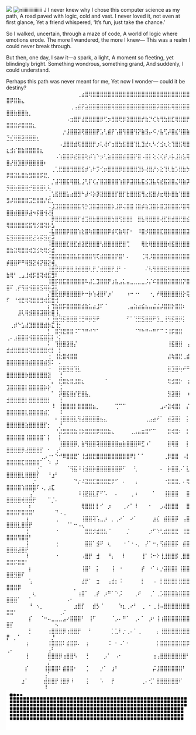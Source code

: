  
![](https://komarev.com/ghpvc/?username=Namiii135&color=grey)
<img src="output-onlinegiftools.gif" alt="niiiiiiiiiiiiiiii" width="600" />
J
I never knew why I chose this computer science as my path,
A road paved with logic, cold and vast.
I never loved it, not even at first glance,
Yet a friend whispered, ‘It’s fun, just take the chance.’

So I walked, uncertain, through a maze of code,
A world of logic where emotions erode.
The more I wandered, the more I knew—
This was a realm I could never break through.

But then, one day, I saw it—a spark, a light,
A moment so fleeting, yet blindingly bright.
Something wondrous, something grand,
And suddenly, I could understand.

Perhaps this path was never meant for me,
Yet now I wonder—
could it be destiny?
⠀⠀⠀⠀⠀⠀⠀⠀⠀⠀⠀⠀⠀⠀⠀⠀⠀⠀⠀⢀⣴⣿⢿⣿⣿⣿⣿⣿⣿⣿⣿⣿⣿⣿⣿⣿⣿⣿⣿⣿⣿⣿⣿⣿⣿⣿⣿⣿⣿⣿⡿⣿⣷⣄⠀⠀⠀⠀⠀⠀⠀⠀⠀⠀⠀⠀⠀⠀⠀⠀
⠀⠀⠀⠀⠀⠀⠀⠀⠀⠀⠀⠀⠀⠀⠀⠀⠀⢀⢠⣾⡟⣵⣿⣿⣿⣿⣿⣿⢿⣿⣿⣿⣿⣿⣿⣿⣿⣿⣿⣿⡽⣿⣿⣯⢿⣿⣿⣿⣿⣿⣿⣷⣿⣿⣷⡀⠀⠀⠀⠀⠀⠀⠀⠀⠀⠀⠀⠀⠀⠀
⠀⠀⠀⠀⠀⠀⠀⠀⠀⠀⠀⠀⠀⠀⠀⠀⠠⣲⣿⡟⣼⣟⣿⣿⣿⡿⢋⡲⣻⣿⢟⡿⣽⣿⣿⣿⡞⣷⡙⢎⢷⢻⣳⣿⣏⢿⣿⣿⡟⣿⣿⣿⡾⣿⣿⣿⣆⠀⠀⠀⠀⠀⠀⠀⠀⠀⠀⠀⠀⠀
⠀⠀⠀⠀⠀⠀⠀⠀⠀⠀⠀⠀⠀⠀⠀⡐⣸⣿⣿⣽⢟⣿⣿⣿⡟⣡⢃⣾⡟⢡⣿⢻⣿⣿⢻⡝⣷⣻⡤⠪⡐⣧⢋⡼⣿⣎⢻⣿⣷⣙⣎⢿⣿⣽⣿⣿⣿⣆⠀⠀⠀⠀⠀⠀⠀⠀⠀⠀⠀⠀
⠀⠀⠀⠀⠀⠀⠀⠀⠀⠀⠀⠀⠀⠀⠠⣸⣿⣿⣾⢯⣿⣿⣿⡟⡰⢅⢼⠎⣲⣿⣳⣯⣿⣿⢹⣇⣹⣞⢆⠣⡊⣪⢆⢕⢹⣿⣯⢿⣿⣆⣺⡎⣿⣷⣿⣿⣿⣿⣆⠀⠀⠀⠀⠀⠀⠀⠀⠀⠀⠀
⠀⠀⠀⠀⠀⠀⠀⠀⠀⠀⠀⠀⠀⠠⢱⣿⣿⡿⣞⣿⣿⢗⡾⢱⠑⡲⢃⣵⣿⣿⣿⣾⣿⣿⡟⣿⠠⣿⡇⢕⢌⢎⡞⡰⡧⣸⣷⣣⢿⣿⡜⣿⣹⣿⡿⣿⣿⣿⣿⠆⠀⠀⠀⠀⠀⠀⠀⠀⠀⠀
⠀⠀⠀⠀⠀⠀⠀⠀⠀⠀⠀⠀⢀⢁⣟⣿⣿⣻⣿⣿⣯⡾⢡⠗⡩⢊⡶⣿⣿⣿⡿⣿⣿⣿⣿⣹⡧⢼⣿⡜⡢⣕⢹⢇⣷⡡⣿⣷⡳⡿⣿⣽⣧⣿⣷⣻⣿⣿⡯⣟⡀⠀⠀⠀⠀⠀⠀⠀⠀⠀
⠀⠀⠀⠀⠀⠀⠀⠀⠀⠀⠀⠀⡈⣼⢽⣿⣯⢿⣿⣇⣨⢃⡏⢎⡌⣿⣽⣿⣿⣿⢱⣿⡿⣽⣿⣧⣯⣪⣹⣧⢯⣞⣯⣽⣿⣌⢿⣷⡽⡻⣿⣷⣿⣿⣿⡚⣿⣿⣿⢇⢧⠀⠀⠀⠀⠀⠀⠀⠀⠀
⠀⠀⠀⠀⠀⠀⠀⠀⠀⠀⠀⢀⢡⣯⣿⣿⣥⣴⣿⣻⠓⡼⠪⡵⡽⣽⣿⣿⣿⡏⣿⡏⣗⣿⣿⣯⢻⣔⣯⣿⡼⣖⢿⡷⣿⣷⢹⣿⣿⣻⡼⣿⣿⣿⣿⣩⣛⣿⣿⡜⣞⡀⠀⠀⠀⠀⠀⠀⠀⠀
⠀⠀⠀⠀⠀⠀⠀⠀⠀⠀⠀⠠⣸⣹⣿⣿⣿⣿⣿⣯⢻⡓⣹⣿⣽⣿⣿⣿⡷⣸⡿⢬⣿⣿⢸⣿⡾⣷⣹⣿⡧⣿⣹⣿⣿⣿⡽⣿⢿⣿⣿⣾⣿⣿⡿⣼⠲⡯⣿⢺⢜⡇⠀⠀⠀⠀⠀⠀⠀⠀
⠀⠀⠀⠀⠀⠀⠀⠀⠀⠀⠀⠀⡿⣿⣿⣿⣿⣿⣿⡏⣾⣩⣿⣷⣿⣿⣿⣿⣳⣿⢫⣿⣿⡇⠀⣿⣧⢿⣿⣿⣿⢼⣏⣿⣾⣿⣟⣿⣮⢿⣿⣿⣿⣿⣯⣯⢻⡪⣿⢽⡧⣣⠀⠀⠀⠀⠀⠀⠀⠀
⠀⠀⠀⠀⠀⠀⠀⠀⠀⠀⠀⠠⣧⣿⣿⣿⡿⣿⣿⢱⣗⣿⢷⣿⣿⣿⣿⡿⣾⢏⣷⢿⡏⠂⠀⠸⣿⡺⣿⣿⣿⣏⣿⣿⣿⣿⣿⣿⣽⣯⣻⣿⣿⣿⣿⣟⣜⢵⡯⣻⣞⣽⠀⠀⠀⠀⠀⠀⠀⠀
⠀⠀⠀⠀⠀⠀⠀⠀⠀⠀⠀⠨⣿⣿⣿⣿⣏⣿⣏⣾⣽⣟⣿⣿⣿⢣⣿⣿⣿⣿⣟⣿⢉⠀⠀⠀⢿⣗⢿⣿⣿⣿⣿⢾⣯⣿⣿⣿⣿⣿⣷⣽⢿⣿⣿⢾⣹⣪⢗⢿⡪⣾⠀⠀⠀⠀⠀⠀⠀⠀
⠀⠀⠀⠀⠀⠀⠀⠀⠀⠀⠀⠨⣿⣯⣿⣿⣽⣿⣧⣯⣿⣿⣿⢻⢏⣾⣿⣿⣿⡟⣿⠃⠄⠀⠀⠀⢈⢿⡸⣿⣿⣿⣿⣿⣿⣿⣿⣿⣿⡾⣿⣿⠟⠛⢿⣻⣝⢾⡝⣿⣝⢾⡀⠀⠀⠀⠀⠀⠀⠀
⠀⠀⠀⠀⠀⠀⠀⠀⠀⠀⠀⢸⣿⣟⣿⡟⣿⣿⣸⣾⣿⣿⢇⡟⡈⣾⣿⣿⡟⣸⠃⠐⠀⠀⠀⠀⠀⠌⢧⢻⣿⣿⣯⣿⣿⣿⣿⣿⣿⣷⢿⠃⢀⣠⣸⢾⡯⣿⢽⢾⣯⣻⠇⠀⠀⠀⠀⠀⠀⠀
⠀⠀⠀⠀⠀⠀⠀⠀⠀⠀⠀⢸⣿⡯⣿⣯⣿⣿⣿⣿⣿⠧⣼⣁⣹⣿⣿⡟⣰⣧⣠⣅⣤⣀⣀⣀⣀⡨⡌⠮⣿⣿⣿⣽⣿⣿⣿⡝⣿⣿⠏⢀⡞⢻⣿⢺⣿⣿⣫⢿⡷⣽⣇⠀⠀⠀⠀⠀⠀⠀
⠀⠀⠀⠀⠀⠀⠀⠀⠀⠀⠀⡌⣿⣗⣿⡿⣿⣿⣿⣿⠗⠒⡷⢱⢼⣿⠏⡰⠁⠀⠀⠀⠰⠒⠐⠂⠀⠀⠐⡀⠞⢿⣿⣿⣿⣿⣿⡕⢭⠏⠀⠘⢺⣟⢿⢽⣿⣿⣻⢾⣯⣿⢺⠀⠀⠀⠀⠀⠀⠀
⠀⠀⠀⠀⠀⠀⠀⠀⠀⠀⠀⡆⢹⣷⣿⡯⣿⣿⣿⣿⣾⣷⣥⣴⣸⠏⠈⠀⠀⠀⠀⠀⢀⣤⣵⣴⣮⣦⣤⣬⣬⡼⣿⣿⡗⣿⣿⠆⠀⠀⠀⠀⣸⢇⢿⣺⣿⣿⣽⣿⣗⣿⢸⡀⠀⠀⠀⠀⠀⠀
⠀⠀⠀⠀⠀⠀⠀⠀⠀⠀⠀⠆⢸⣷⣻⡯⣿⣿⣿⢘⣛⠿⡿⣻⠟⠀⠀⠀⠀⠀⠀⠀⠋⠁⢙⣛⣫⣿⣿⠟⣹⣀⢸⢻⡯⣿⡿⡅⠀⠀⢀⡾⠑⣡⣼⣹⣿⣿⣿⣾⡷⣍⢸⡂⠀⠀⠀⠀⠀⠀
⠀⠀⠀⠀⠀⠀⠀⠀⠀⠀⠀⡃⠀⣿⢽⣟⣿⣿⠨⠉⠙⠛⠚⠙⠁⠀⠀⠀⠀⠀⠀⠀⠀⠀⠈⠙⠓⠛⠒⠛⠋⠉⠨⢸⡯⣿⣿⠀⠀⢀⠄⣰⣿⣿⣿⢺⣿⣿⣯⣿⣯⡇⠐⡅⠀⠀⠀⠀⠀⠀
⠀⠀⠀⠀⠀⠀⠀⠀⠀⠀⠀⠅⠀⢹⣿⣿⣽⣿⡌⠀⠀⠀⠀⠀⠀⠀⠀⠀⠀⠀⠀⠀⠀⠀⠀⠀⠀⠀⠀⠀⠀⠀⠀⢸⣯⣿⣿⠀⢠⣾⣾⣿⣿⣿⣿⢽⣿⣿⣿⣿⢞⡇⠀⡇⠀⠀⠀⠀⠀⠀
⠀⠀⠀⠀⠀⠀⠀⠀⠀⠀⠀⢐⠀⢸⣗⣿⢾⣿⣿⠀⠀⠀⠀⠀⠀⠀⠀⠀⠀⠀⠀⠀⠀⠀⠀⠀⠀⠀⠀⠀⠀⠀⠀⣼⢷⣿⣟⢀⣾⣿⣿⣿⣿⣿⣿⣾⣿⣿⣿⣾⣻⠅⠀⠄⠀⠀⠀⠀⠀⠀
⠀⠀⠀⠀⠀⠀⠀⠀⠀⠀⠀⠐⠀⠀⡿⣿⣻⣿⢹⣇⠀⠀⠀⠀⠀⠀⠀⠀⠀⠀⠀⠀⠀⠀⠀⠀⠀⠀⠀⠀⠀⠀⠀⣿⣹⣿⢷⠞⠛⣿⣿⣿⣿⣿⡷⣿⣿⣿⣿⣿⣽⠀⠀⢘⠀⠀⠀⠀⠀⠀
⠀⠀⠀⠀⠀⠀⠀⠀⠀⠀⠀⠈⡄⠀⣟⣿⣗⣿⣸⣿⣆⠀⠀⠀⠀⠀⠈⠀⠀⠀⠀⠀⠀⠀⠀⠀⠀⠀⠀⠀⠀⠀⠀⢿⣺⣿⡗⠀⢰⣹⣿⣿⣿⣿⡇⣿⣿⣿⣿⡷⡗⠀⠀⢨⠀⠀⠀⠀⠀⠀
⠀⠀⠀⠀⠀⠀⠀⠀⠀⠀⠀⠀⠁⠀⡽⣿⣯⣿⡎⣟⣿⣧⡀⠀⠀⠀⠀⠀⠀⠀⠀⠀⠀⠀⠀⠀⠀⠀⠀⠀⠀⠀⠀⣻⣽⣿⡇⠀⠰⣺⣿⣿⣿⣿⡇⣿⣿⣿⣿⣿⡇⠀⠀⢸⠀⠀⠀⠀⠀⠀
⠀⠀⠀⠀⠀⠀⠀⠀⠀⠀⠀⠀⠸⠀⢸⣿⣿⣿⡇⣿⣿⣿⣿⣦⡀⠀⠀⠀⠀⢉⠉⠉⠀⠀⠀⠀⠀⠀⠀⠀⠀⣠⠔⣽⢾⣿⡇⠀⡌⣿⣿⣿⣿⣿⣇⣿⣿⣿⣿⣾⡁⠀⠀⠸⠀⠀⠀⠀⠀⠀
⠀⠀⠀⠀⠀⠀⠀⠀⠀⠀⠀⠀⠀⠆⢸⣿⣿⣿⣇⢻⣼⣿⣿⣿⣿⣦⣄⠀⠀⠀⠀⠀⠀⠀⠀⠀⠀⢀⣠⣴⠞⠁⠀⣾⣽⣿⡇⠀⡅⣿⣿⣿⣿⣿⣵⣿⣿⣿⣿⡏⡂⠀⠀⡘⠀⠀⠀⠀⠀⠀
⠀⠀⠀⠀⠀⠀⠀⠀⠀⠀⠀⠀⠀⠘⣼⣻⣿⣿⣷⢸⡷⣿⣿⣿⡿⣿⣿⣷⣄⠀⠀⠀⠀⢀⣠⣤⣶⣿⠋⠉⠀⠀⠀⣿⢾⣿⠆⠀⡇⣿⣿⣿⣿⣿⢸⣿⣿⣿⣿⠁⡇⠀⠀⡇⠀⠀⠀⠀⠀⠀
⠀⠀⠀⠀⠀⠀⠀⠀⠀⠀⠀⠀⠀⠀⢸⣿⣿⣿⡿⡀⣷⢻⣿⣿⢽⣿⣿⣿⣿⣿⣶⣷⣿⣿⣿⠿⣋⠰⠁⠀⠀⠀⠀⣿⢿⣿⠀⠀⡇⣿⣿⣿⣿⡿⣼⣿⣿⣿⡏⠀⠂⠀⢠⠃⠀⠀⠀⠀⠀⠀
⠀⠀⠀⠀⠀⠀⠀⠀⠀⢀⡠⠐⠂⠑⠚⠿⣿⣿⣟⠁⢸⣺⣿⣟⣿⣿⣿⣿⣿⣿⣿⣿⣿⠟⡇⠁⠁⠀⠀⠀⠀⠀⢀⡿⣿⣿⠀⠠⡇⣿⣿⣿⣿⣏⣿⣿⣿⣿⠁⠀⠱⠀⡼⠀⠀⠀⠀⠀⠀⠀
⠀⠀⠀⠀⠀⠀⠀⠀⡐⠁⠀⠀⠀⠀⠀⠀⠈⢻⣯⠸⢸⣺⣿⡷⣿⣿⣿⣿⣿⣿⡿⠋⠀⠀⢃⠀⠀⠀⠀⠀⠀⠄⠀⡷⣿⣿⡠⠁⣇⣿⣿⣿⣿⣇⣿⣿⣿⡏⠀⠀⠘⣰⠃⠀⠀⠀⠀⠀⠀⠀
⠀⠀⠀⠀⠀⠀⠀⡐⠀⠀⠀⠀⠀⠀⠀⠀⠀⠀⠙⡔⠼⣽⣿⣏⣿⣿⣿⣟⡿⠋⠀⠄⠀⠀⢠⠀⠀⠀⠀⠀⠀⠀⠐⣿⣿⣿⡀⠄⢿⣿⣿⣿⣿⢱⣿⣿⣿⠏⠠⡀⣰⣏⠀⠀⠀⠀⠀⠀⠀⠀
⠀⠀⠀⠀⠀⠀⢠⠁⠀⠀⠀⠀⠀⠀⠀⠀⠀⠀⠀⠸⢸⣟⣿⣇⡏⠋⠡⠀⠀⠄⠀⠀⠀⢀⠰⠀⠀⠀⠀⠁⠀⠀⢸⣿⣿⣿⠀⠀⣿⣿⣿⣿⣿⢾⣿⣿⡟⠀⠀⠀⠉⡈⠄⠀⠀⠀⠀⠀⠀⠀
⠀⠀⠀⠀⠀⠀⠆⠀⠀⠀⠀⠀⠀⠀⠀⠀⠀⠀⠀⠀⢿⣿⣿⡇⡇⠊⠀⡰⠀⠀⠀⢀⠔⠁⠸⠀⠀⠀⠂⠀⠀⡠⢼⣿⣿⣿⠀⠀⣿⣿⣿⣿⡟⣿⣿⣿⠃⠀⠀⠀⠀⠀⠙⠠⢀⠀⠀⠀⠀⠀
⠀⠀⠀⠀⠀⢰⠀⠀⠀⠀⠀⠀⠀⢀⠀⠀⠀⠀⠀⠀⢸⣿⣿⢽⢡⣀⡰⠀⡀⢀⠔⠁⠀⠔⠁⠀⠀⠀⠀⣰⣎⠀⣾⣿⣿⡿⠀⢠⣿⣿⣿⣿⣇⣿⣿⡟⠀⠀⠀⠀⠀⠀⠀⠀⠀⠈⠁⠒⠠⢄
⠀⠀⠀⠀⠀⢸⠀⠀⠀⠀⠀⠀⠀⠐⠀⠀⠀⠀⠀⠀⠀⣿⣿⡺⣾⣿⣧⠈⠀⠀⠀⠀⡈⠀⠀⠀⠀⠀⡰⠋⠱⢃⣾⣿⣿⣟⠀⢸⣿⣿⣿⣿⢻⣿⣿⠃⠀⠀⠀⠀⠀⠀⠀⠀⠀⠀⠀⠀⠀⠀
⠀⠀⠀⠀⠀⢸⠀⠀⠀⠀⠀⠀⠀⢐⠀⠀⠀⠀⠀⠀⠀⣿⣿⠁⣺⠟⠀⢆⠀⠀⠀⠐⠈⠐⠠⡀⠀⡜⠁⠒⡄⢫⣾⣿⣿⡯⠀⣾⣿⣿⣿⣿⣼⣿⡟⠀⠀⠀⠀⠀⠀⠀⠀⠀⠀⠀⠀⠀⠀⠀
⠀⠀⠀⠀⠀⠸⠀⠀⠀⠀⠀⠀⠀⠐⠀⠀⠀⠀⠀⠀⠠⣿⡟⠀⣺⠀⠀⠘⡄⠀⠀⠇⠀⠀⠀⠀⢸⠁⠨⠒⠕⢸⣸⣿⣿⡯⢀⣿⣿⣿⣿⡯⣿⣿⠃⠀⠀⠀⠀⠀⠀⠀⠀⠀⠀⠀⠀⠀⠀⠀
⠀⠀⠀⠀⠀⠀⡆⠀⠀⠀⠀⠀⠀⠀⠀⠀⠀⠀⠀⠀⢸⣿⠃⠀⡅⠀⠀⠀⢸⠀⠐⠀⠀⠀⠀⠀⡞⠀⠐⠁⠆⡐⣽⣿⣿⡇⢸⣿⣿⣿⣿⣻⣿⠏⠀⠀⠀⠀⠀⠀⠀⠀⠀⠀⠀⠀⠀⠀⠀⠀
⠀⠀⠀⠀⠀⠀⢡⠀⠀⠀⠀⠀⠀⠀⠀⠀⠀⠀⠀⠀⣼⡟⠁⠀⣲⠀⠀⢠⣾⡆⠨⠀⠀⠀⠀⠀⡇⠀⠀⠠⠀⡇⣿⣿⣿⡇⣿⣿⣿⣿⣿⣿⡿⠀⠀⠀⠀⠀⠀⠀⠀⠀⠀⠀⠀⠀⠀⡀⠀⠀
⠀⠀⠀⠀⠀⠀⠀⢆⠀⠀⠀⠀⠀⠀⠀⠀⠀⠀⠀⢰⣿⠁⠀⢀⡞⠀⡰⠛⠁⠑⡨⠀⠀⠀⢀⠞⠀⠀⢀⠁⢀⡡⣿⣿⣿⣷⣿⣿⣿⣿⣿⣿⠁⠀⠀⠁⠀⠀⠀⠀⠀⠀⠀⠀⠀⠠⠂⠀⠀⠀
⠀⠀⠀⠀⠀⠀⠘⠀⠢⡀⠀⠀⠀⠀⠀⠀⠀⠀⣰⣿⡏⠀⠀⣾⡣⠈⠀⠀⠀⠀⠱⣆⢀⠔⠃⠀⢀⠀⠂⢀⢸⠤⣿⣿⣿⣿⣿⣿⣿⣿⣿⠃⠀⠀⠀⠀⠀⠀⠀⠀⠀⠀⠀⢀⠌⠀⠀⠀⠀⠀
⠀⠀⠀⠀⠀⠀⡎⠀⠀⠈⠒⠤⣀⣀⣀⣠⠔⣿⣿⣿⠃⠀⢸⠋⠀⠀⠀⠀⠈⡠⠄⠛⠁⠀⢀⠄⠁⠀⡰⠂⢸⢰⣿⣿⣿⣿⣿⣿⣿⣿⡏⠀⠀⠀⠀⠀⠀⠀⠀⠀⠀⠀⠢⠀⠀⠀⠀⠀⠀⠀
⠀⠀⠀⠀⠀⠀⡃⠀⠀⠀⠀⢰⣿⣿⣿⡿⢰⣿⣿⡟⠀⠀⠃⠀⠀⠀⠀⠀⡁⣁⠇⡐⢀⠄⠁⢀⠀⠀⠀⠀⡄⢸⣿⣿⣿⣿⣿⣿⣿⡟⠀⡀⠁⠀⠀⠀⠀⠀⠀⠀⠀⡘⠀⠀⠀⠀⠀⠀⠀⠀
⠀⠀⠀⠀⠀⢰⠀⠀⠀⠀⠀⢸⣿⣿⣿⠇⣾⣿⡿⠄⠀⢰⠀⠀⠀⠀⠀⠨⠀⠂⠠⠁⠂⠀⠀⠀⠀⠀⠀⠀⡇⣿⣿⣿⣿⣿⣿⣿⡿⢀⠄⠀⠀⠀⠀⠀⠀⠀⠀⠀⢠⠃⠀⠀⠀⠀⠀⠀⠀⠀
⠀⠀⠀⠀⠀⢸⠀⠀⠀⠀⠀⣿⣿⣿⡿⢰⣿⣿⠣⠀⠀⢘⠀⠀⠀⠀⡠⠁⠀⠠⠂⠀⠀⠀⠀⠀⠀⠀⠀⢰⢠⣿⣿⣿⣿⣿⣿⣿⠃⠀⠀⠀⠀⠀⠀⠀⠀⠀⠀⠀⡌⠀⠀⠀⠀⠀⠀⠀⠀⠀
⠀⠀⠀⠀⠀⡎⠀⠀⠀⠀⢸⣿⣿⣿⠇⣾⣿⣿⠂⠀⠀⢈⠀⠀⠀⡐⠁⠀⣰⠃⠀⠀⠀⠀⠀⠀⠀⠀⠀⡬⣸⣿⣿⣿⣿⣿⣿⠃⠀⠀⠀⠀⠀⠀⠀⠀⠀⠀⠀⢠⠁⠀⠀⠀⠀⠀⠀⠀⠀⠀
⠀⠀⠀⠀⣰⠁⠀⠀⠀⠀⣾⣿⣿⡟⢸⣿⡿⠸⠀⠀⠀⢨⠀⠀⠀⠡⠀⠀⡟⠀⠀⠀⠀⠀⠀⠀⢀⠄⢊⠁⣿⣿⣿⣿⣿⣿⠏⠀⠀⠀⠀⠀⠀⠀⠀⠀⠀⠀⠀⠸⠀⠀⠀⠀⠀⠀⠀
⠀⠀⠀<picture>
  <source media="(prefers-color-scheme: dark)" srcset="https://raw.githubusercontent.com/Namiii135/Namiii135/output/github-snake-dark.svg" />
  <source media="(prefers-color-scheme: light)" srcset="https://raw.githubusercontent.com/Namiii135/Namiii135/output/github-snake.svg" />
  <img alt="github-snake" src="https://raw.githubusercontent.com/Namiii135/Namiii135/output/github-snake.svg" />
</picture>
